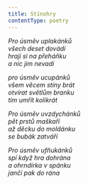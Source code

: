 ```yaml
---
title: Stínohry
contentType: poetry
---
```


<section>

_Pro úsměv uplakánků  
všech deset dovádí  
hrají si na přeháňku  
a nic jim nevadí_

</section>

<section>

_pro úsměv ucupánků  
všem věcem stíny brát  
otvírat světlům branku  
tím umřít kolikrát_

</section>

<section>

_Pro úsměv uvzdychánků  
pět prstů maškaří  
až děcku do moldánku  
se bubák zatváří_

</section>

<section>

_Pro úsměv ufňukánků  
spí když hra dohrána  
a ohrndírka v spánku  
jančí pak do rána_

</section>
